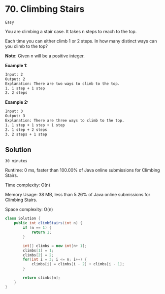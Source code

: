 # 70. Climbing Stairs

`Easy`

You are climbing a stair case. It takes n steps to reach to the top.

Each time you can either climb 1 or 2 steps. In how many distinct ways can you climb to the top?

**Note:** Given n will be a positive integer.

**Example 1:**

```bash
Input: 2
Output: 2
Explanation: There are two ways to climb to the top.
1. 1 step + 1 step
2. 2 steps
```

**Example 2:**

```bash
Input: 3
Output: 3
Explanation: There are three ways to climb to the top.
1. 1 step + 1 step + 1 step
2. 1 step + 2 steps
3. 2 steps + 1 step
```

## Solution

`30 minutes`

Runtime: 0 ms, faster than 100.00% of Java online submissions for Climbing Stairs.

Time complexity: O(n)

Memory Usage: 38 MB, less than 5.26% of Java online submissions for Climbing Stairs.

Space complexity: O(n)

```java
class Solution {
    public int climbStairs(int n) {
        if (n == 1) {
            return 1;
        }

        int[] climbs = new int[n+ 1];
        climbs[1] = 1;
        climbs[2] = 2;
        for(int i = 3; i <= n; i++) {
            climbs[i] = climbs[i - 2] + climbs[i - 1];
        }

        return climbs[n];
    }
}
```
